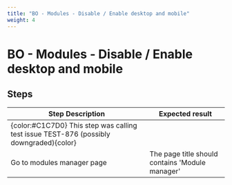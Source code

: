 ```yaml
---
title: "BO - Modules - Disable / Enable desktop and mobile"
weight: 4
---
```


# BO - Modules - Disable / Enable desktop and mobile
## Steps
| Step Description | Expected result |
| ----- | ----- |
| {color:#C1C7D0} This step was calling test issue TEST-876 (possibly downgraded){color} |  |
| Go to modules manager page | The page title should contains 'Module manager' |
